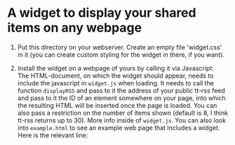 # A widget to display your shared items on any webpage

1. Put this directory on your webserver. Create an empty file 'widget.css' in it (you can create custom styling for the widget in there, if you want).

2. Install the widget on a webpage of yours by calling it via Javascript:<br/>
   The HTML-document, on which the widget should appear, needs to include the javascript in `widget.js` when loading. It needs to call the function `displayRSS` and pass to it the address of your public tt-rss feed and pass to it the ID of an element somewhere on your page, into which the resulting HTML will be inserted once the page is loaded. You can also pass a restriction on the number of items shown (default is 8, I think tt-rss returns up to 30). More info inside of `widget.js`.
   You can also look into `example.html` to see an example web page that includes a widget. Here is the relevant line:

    <body onload="displayRSS('http://tt-rss.nicolashoening.de/backend.php?op=rss&amp;id=-2&amp;view-mode=all_articles&amp;key=56480f857b35ffc7b0172834539481501ff69e94', 'example-div', 11)">
